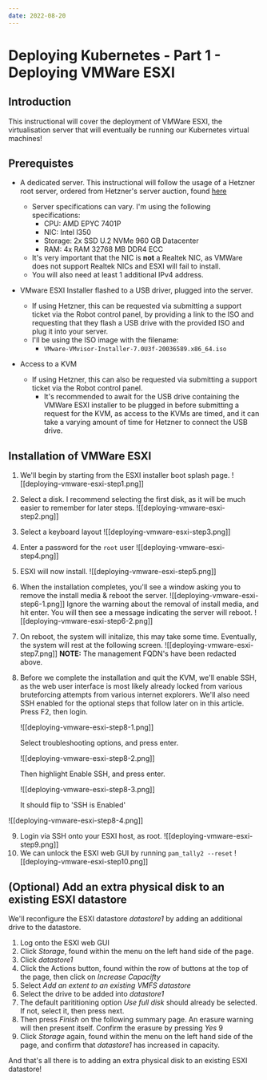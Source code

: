 ```yaml
---
date: 2022-08-20
---
```

# Deploying Kubernetes - Part 1 - Deploying VMWare ESXI

## Introduction

This instructional will cover the deployment of VMWare ESXI, the virtualisation server that will eventually be running our Kubernetes virtual machines! 

## Prerequistes

- A dedicated server. This instructional will follow the usage of a Hetzner root server, ordered from Hetzner's server auction, found [here](hetzner.com/sb)

	- Server specifications can vary. I'm using the following specifications:
		- CPU: AMD EPYC 7401P
		- NIC: Intel I350
		- Storage: 2x SSD U.2 NVMe 960 GB Datacenter
		- RAM: 4x RAM 32768 MB DDR4 ECC
	- It's very important that the NIC is **not** a Realtek NIC, as VMWare does not support Realtek NICs and ESXI will fail to install.
	- You will also need at least 1 additional IPv4 address.

- VMware ESXI Installer flashed to a USB driver, plugged into the server.
	- If using Hetzner, this can be requested via submitting a support ticket via the Robot control panel, by providing a link to the ISO and requesting that  they flash a USB drive with the provided ISO and plug it into your server.  
	- I'll be using the ISO image with the filename:
		- `VMware-VMvisor-Installer-7.0U3f-20036589.x86_64.iso`

- Access to a KVM
	- If using Hetzner, this can also be requested via submitting a support ticket via the Robot control panel. 
		- It's recommended to await for the USB drive containing the VMWare ESXI installer to be plugged in before submitting a request for the KVM, as access to the KVMs are timed, and it can take a varying amount of time for Hetzner to connect the USB drive.   

## Installation of VMWare ESXI

1. We'll begin by starting from the ESXI installer boot splash page. 
    ![[deploying-vmware-esxi-step1.png]]

2. Select a disk. 
   I recommend selecting the first disk, as it will be much easier to remember for later steps.
   ![[deploying-vmware-esxi-step2.png]]
 3. Select a keyboard layout
      ![[deploying-vmware-esxi-step3.png]]

4. Enter a password for the `root` user
   ![[deploying-vmware-esxi-step4.png]]
5. ESXI will now install. 
   ![[deploying-vmware-esxi-step5.png]]
6. When the installation completes, you'll see a window asking you to remove the install media & reboot the server. 
   ![[deploying-vmware-esxi-step6-1.png]]
   Ignore the warning about the removal of install media, and hit enter. You will then see a message indicating the server will reboot.
   ![[deploying-vmware-esxi-step6-2.png]] 
7. On reboot, the system will initalize, this may take some time. Eventually, the system will rest at the following screen.
   ![[deploying-vmware-esxi-step7.png]]
   **NOTE:** The management FQDN's have been redacted above. 

8. Before we complete the installation and quit the KVM, we'll enable SSH, as the web user interface is most likely already locked from various bruteforcing attempts from various internet explorers. We'll also need SSH enabled for the optional steps that follow later on in this article. 
	Press F2, then login. 
	
	![[deploying-vmware-esxi-step8-1.png]]
	
	Select troubleshooting options, and press enter.
	
	![[deploying-vmware-esxi-step8-2.png]]
	
	Then highlight Enable SSH, and press enter.
	
	![[deploying-vmware-esxi-step8-3.png]]
	
	It should flip to 'SSH is Enabled'
	
![[deploying-vmware-esxi-step8-4.png]]

9. Login via SSH onto your ESXI host, as root. 
   ![[deploying-vmware-esxi-step9.png]]
10. We can unlock the ESXI web GUI by running `pam_tally2 --reset` 
    ![[deploying-vmware-esxi-step10.png]]
## (Optional) Add an extra physical disk to an existing ESXI datastore

We'll reconfigure the ESXI datastore *datastore1* by adding an additional drive to the datastore.

1. Log onto the ESXI web GUI
2. Click *Storage*, found within the menu on the left hand side of the page.
3. Click *datastore1*
4. Click the Actions button, found within the row of buttons at the top of the page, then click on *Increase Capacifty*
5. Select *Add an extent to an existing VMFS datastore*
6. Select the drive to be added into *datastore1*
7. The default parititioning option *Use full disk* should already be selected. If not, select it, then press next.
8. Then press *Finish* on the following summary page. An erasure warning will then present itself. Confirm the erasure by pressing *Yes* 9
9. Click *Storage* again, found within the menu on the left hand side of the page, and confirm that *datastore1* has increased in capacity. 
   
And that's all there is to adding an extra physical disk to an existing ESXI datastore!


